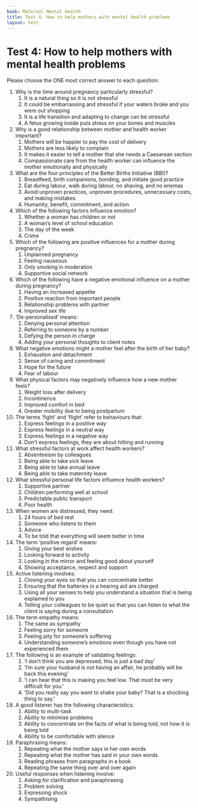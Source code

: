 ```yaml
---
book: Maternal Mental Health
title: Test 4. How to help mothers with mental health problems
layout: test
---
```


# Test 4: How to help mothers with mental health problems

Please choose the ONE most correct answer to each question:
 
1.	Why is the time around pregnancy particularly stressful?
	1.	It is a natural thing so it is not stressful
	1.	It could be embarrassing and stressful if your waters broke and you were out shopping
	1.	It is a life transition and adapting to change can be stressful
	1.	A fetus growing inside puts stress on your bones and muscles
2.	Why is a good relationship between mother and health worker important?
	1.	Mothers will be happier to pay the cost of delivery
	1.	Mothers are less likely to complain
	1.	It makes it easier to tell a mother that she needs a Caesarean section
	1.	Compassionate care from the health worker can influence the mother emotionally and physically
3.	What are the four principles of the Better Births Initiative (BBI)?
	1.	Breastfeed, birth companions, bonding, and initiate good practice
	1.	Eat during labour, walk during labour, no shaving, and no enemas
	1.	Avoid unproven practices, unproven procedures, unnecessary costs, and making mistakes
	1.	Humanity, benefit, commitment, and action
4. Which of the following factors influence emotion?
	1.	Whether a woman has children or not
	1.	A woman’s level of school education
	1.	The day of the week
	1.	Crime
5.	Which of the following are positive influences for a mother during pregnancy?
	1.	Unplanned pregnancy
	1.	Feeling nauseous
	1.	Only smoking in moderation
	1.	Supportive social network
6.	Which of the following have a negative emotional influence on a mother during pregnancy?
	1.	Having an increased appetite
	1.	Positive reaction from important people
	1.	Relationship problems with partner
	1.	Improved sex life
7.	‘De-personalised’ means:
	1.	Denying personal attention
	1.	Referring to someone by a number
	1.	Defying the person in charge
	1.	Adding your personal thoughts to client notes
8.	What negative emotions might a mother feel after the birth of her baby?
	1.	Exhaustion and detachment
	1.	Sense of caring and commitment
	1.	Hope for the future
	1.	Fear of labour 
9.	What physical factors may negatively influence how a new mother feels?
	1.	Weight loss after delivery
	1.	Incontinence
	1.	Improved comfort in bed
	1.	Greater mobility due to being postpartum
10.	The terms ‘fight’ and ‘flight’ refer to behaviours that:
	1.	Express feelings in a positive way
	1.	Express feelings in a neutral way
	1.	Express feelings in a negative way
	1.	Don’t express feelings, they are about hitting and running
11.	What stressful factors at work affect health workers?
	1.	Absenteeism by colleagues
	1.	Being able to take sick leave
	1.	Being able to take annual leave
	1.	Being able to take maternity leave
12.	What stressful personal life factors influence health workers? 
	1.	Supportive partner
	1.	Children performing well at school
	1.	Predictable public transport
	1.	Poor health
13.	When women are distressed, they need:
	1.	24 hours of bed rest
	1.	Someone who listens to them
	1.	Advice
	1.	To be told that everything will seem better in time
14.	The term ‘positive regard’ means:
	1.	Giving your best wishes
	1.	Looking forward to activity
	1.	Looking in the mirror and feeling good about yourself
	1.	Showing acceptance, respect and support
15.	Active listening involves:
	1.	Closing your eyes so that you can concentrate better
	1.	Ensuring that the batteries in a hearing aid are charged
	1.	Using all your senses to help you understand a situation that is being explained to you
	1.	Telling your colleagues to be quiet so that you can listen to what the client is saying during a consultation
16.	The term empathy means:
	1.	The same as sympathy
	1.	Feeling sorry for someone
	1.	Feeling pity for someone’s suffering
	1.	Understanding someone’s emotions even though you have not experienced them 
17.	The following is an example of validating feelings:
	1.	‘I don’t think you are depressed, this is just a bad day’
	1.	‘I’m sure your husband is not having an affair, he probably will be back this evening’
	1.	‘I can hear that this is making you feel low. That must be very difficult for you.’
	1.	‘Did you really say you want to shake your baby? That is a shocking thing to say.’
18.	A good listener has the following characteristics:
	1.	Ability to multi-task
	1.	Ability to minimise problems
	1.	Ability to concentrate on the facts of what is being told, not how it is being told
	1.	Ability to be comfortable with silence
19.	Paraphrasing means:
	1.	Repeating what the mother says in her own words
	1.	Repeating what the mother has said in your own words
	1.	Reading phrases from paragraphs in a book
	1.	Repeating the same thing over and over again
20.	Useful responses when listening involve:
	1.	Asking for clarification and paraphrasing
	1.	Problem solving
	1.	Expressing shock
	1.	Sympathising
